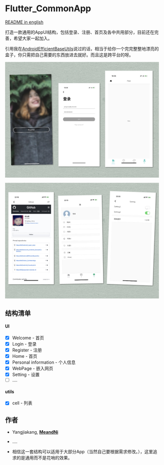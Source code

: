 # Flutter_CommonApp

[README in english](README-EN.md)

打造一款通用的AppUI结构，包括登录、注册、首页及各中共用部分，目前还在完善，希望大家一起加入。

引用我在[AndroidEfficientBaseUtils](https://github.com/MeandNi/AndroidEfficientBaseUtils)说过的话，相当于给你一个完完整整地漂亮的盒子，你只需把自己需要的东西放进去就好。而且这是跨平台的呀。



![Login UI Flutter](./show/appshow.jpg)

![Login UI Flutter](./show/appshow2.jpg)



## 结构清单

#### UI

- [x] Welcome - 首页
- [x] Login - 登录
- [x] Register - 注册
- [x] Home - 首页
- [x] Personal information - 个人信息
- [x] WebPage - 嵌入网页
- [x] Setting - 设置
- [ ] ....

#### utils

- [x] cell - 列表

## 作者

- Yangjiakang, [**MeandNi**](http://localhost:4000/2019/01/12/flutter-practice2/)
- ....

- 相信这一套结构可以适用于大部分App（当然自己要根据需求修改。），这里追求的是通用而不是花哨的效果。